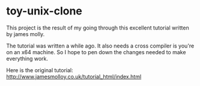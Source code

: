 toy-unix-clone
==============

This project is the result of my going through this excellent tutorial written by james molly. 

The tutorial was written a while ago. It also needs a cross compiler is you're on an x64 machine. 
So I hope to pen down the changes needed to make everything work.


Here is the original tutorial:  http://www.jamesmolloy.co.uk/tutorial_html/index.html
